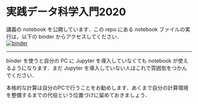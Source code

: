 # 実践データ科学入門2020

講義の notebook を公開しています．この repo にある notebook ファイルの実行は，以下の binder からアクセスしてください．  
[![binder](https://mybinder.org/badge_logo.svg)](https://mybinder.org/v2/gh/NTNKN/intro2pracds/master)

---
binder を使うと自分の PC に Jupyter を導入していなくても notebook が使えるようになります．まだ Jupyter を導入していない人はこれで雰囲気をつかんでください．

本格的な計算は自分のPCで行うことをお勧めします．あくまで自分の計算環境を整備するまでの代役という位置づけに留めておきましょう．

